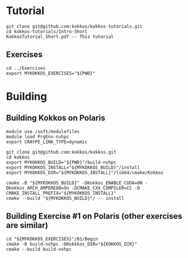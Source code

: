 # Tutorial
```
git clone git@github.com:kokkos/kokkos-tutorials.git
cd kokkos-tutorials/Intro-Short
KokkosTutorial_Short.pdf -- This tutorial
```

## Exercises
```
cd ../Exercises
export MYKOKKOS_EXERCISES="${PWD}"
```

# Building

## Building Kokkos on Polaris

```
module use /soft/modulefiles
module load PrgEnv-nvhpc
export CRAYPE_LINK_TYPE=dynamic

git clone git@github.com:kokkos/kokkos.git
cd kokkos
export MYKOKKOS_BUILD="${PWD}"/build-nvhpc
export MYKOKKOS_INSTALL="${MYKOKKOS_BUILD}"/install
export MYKOKKOS_DIR="${MYKOKKOS_INSTALL}"/lib64/cmake/Kokkos

cmake -B "${MYKOKKOS_BUILD}" -DKokkos_ENABLE_CUDA=ON -DKokkos_ARCH_AMPERE80=On -DCMAKE_CXX_COMPILER=CC -D CMAKE_INSTALL_PREFIX="${MYKOKKOS_INSTALL}"
cmake --build "${MYKOKKOS_BUILD}"/ -- install
```

## Building Exercise #1 on Polaris (other exercises are similar)
```
cd "${MYKOKKOS_EXERCISES}"/01/Begin
cmake -B build-nvhpc -DKokkkos_DIR="${KOKKOS_DIR}"
cmake --build build-nvhpc
```
